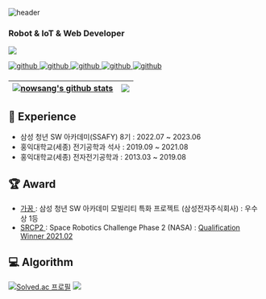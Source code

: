 ![header](https://capsule-render.vercel.app/api?type=transparent&color=auto&height=50&section=header&text=Sangwon%20Choi's%20GitHub&fontSize=40&fontColor=E6E6E6)
### Robot & IoT & Web Developer 
<a href="https://hits.seeyoufarm.com"><img src="https://hits.seeyoufarm.com/api/count/incr/badge.svg?url=https%3A%2F%2Fgithub.com%2Fnowsang%2F&count_bg=%2379C83D&title_bg=%23555555&icon=github.svg&icon_color=%23E7E7E7&title=GitHub&edge_flat=false"/></a>

<a href="https://github.com/nowsang" target="_blank">
<img src=https://img.shields.io/badge/github-%2324292e.svg?&style=for-the-badge&logo=github&logoColor=white alt=github style="margin-bottom: 5px;" />
</a>
<a href="http://www.riss.kr/link?id=T15894003" target="_blank">
<img src=https://img.shields.io/badge/Thesis-03C75A.svg?&style=for-the-badge&logo=AngelList&logoColor=white alt=github style="margin-bottom: 5px;" />
</a>
<a href="https://ieeexplore.ieee.org/author/37088566159" target="_blank">
<img src=https://img.shields.io/badge/Paper-253B73.svg?&style=for-the-badge&logo=Apache&logoColor=white alt=github style="margin-bottom: 5px;" />
</a>
<a href="https://sangwonchoi.tistory.com/" target="_blank">
<img src=https://img.shields.io/badge/Tistory-000000.svg?&style=for-the-badge&logo=Tistory&logoColor=white alt=github style="margin-bottom: 5px;" />
</a>
<!--
<a href="https://velog.io/@sangwonchoi" target="_blank">
<img src=https://img.shields.io/badge/Velog-20C997.svg?&style=for-the-badge&logo=Velog&logoColor=white alt=github style="margin-bottom: 5px;" />
-->
<a href="https://www.linkedin.com/in/sangwon-choi-3ba047280/" target="_blank">
<img src=https://img.shields.io/badge/Linkedin-0A66C2.svg?&style=for-the-badge&logo=linkedin&logoColor=white alt=github style="margin-bottom: 5px;" />
</a>

| <a href="https://github.com/anuraghazra/github-readme-stats"><img align="center" src="https://github-readme-stats.vercel.app/api?username=nowsang&show_icons=true&include_all_commits=true&hide_border=true" alt="nowsang's github stats" /></a> | <a href="https://github.com/anuraghazra/github-readme-stats"><img align="center" src="https://github-readme-stats.vercel.app/api/top-langs/?username=nowsang&layout=compact&hide_border=true&hide=Cmake,Makefile,C,Common%20Lisp,Cuda,Shell&exclude_repo=sos&langs_count=8" /></a> |
| ------------- | ------------- |

## 🏃 Experience
- 삼성 청년 SW 아카데미(SSAFY) 8기 : 2022.07 ~ 2023.06
- 홍익대학교(세종) 전기공학과 석사 : 2019.09 ~ 2021.08
- 홍익대학교(세종) 전자전기공학과 : 2013.03 ~ 2019.08

## 🏆 Award
- <a href="https://github.com/nowsang/gaggum" target="_blank">가꿈 </a> : 삼성 청년 SW 아카데미 모빌리티 특화 프로젝트 (삼성전자주식회사) : 우수상 1등
- <a href="https://github.com/nowsang/SRCP2" target="_blank">SRCP2 </a> : Space Robotics Challenge Phase 2 (NASA) : <a href="http://www.irobotnews.com/news/articleView.html?idxno=23801" target="_blank">Qualification Winner 2021.02 </a>

## 💻 Algorithm
[![Solved.ac 프로필](http://mazassumnida.wtf/api/v2/generate_badge?boj=chl7tkd4)](https://solved.ac/chl7tkd4)
<img src="http://mazandi.herokuapp.com/api?handle=chl7tkd4&theme=warm"/>

